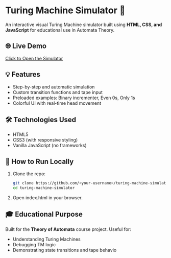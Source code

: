 # Turing Machine Simulator 🧠

An interactive visual Turing Machine simulator built using **HTML, CSS, and JavaScript** for educational use in Automata Theory.

## 🌐 Live Demo
[Click to Open the Simulator](https://<your-username>.github.io/turing-machine-simulator/)

## 💡 Features
- Step-by-step and automatic simulation
- Custom transition functions and tape input
- Preloaded examples: Binary incrementer, Even 0s, Only 1s
- Colorful UI with real-time head movement

## 🛠 Technologies Used
- HTML5
- CSS3 (with responsive styling)
- Vanilla JavaScript (no frameworks)

## 📁 How to Run Locally
1. Clone the repo:
   ```bash
   git clone https://github.com/<your-username>/turing-machine-simulator.git
   cd turing-machine-simulator
2. Open index.html in your browser.

## 🎓 Educational Purpose
Built for the **Theory of Automata** course project. Useful for:

- Understanding Turing Machines
- Debugging TM logic
- Demonstrating state transitions and tape behavio
